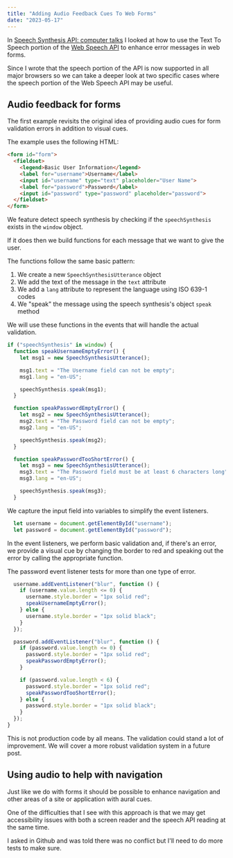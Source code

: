 ```yaml
---
title: "Adding Audio Feedback Cues To Web Forms"
date: "2023-05-17"
---
```


In [Speech Synthesis API: computer talks](https://publishing-project.rivendellweb.net/speech-synthesis-api-computer-talks/) I looked at how to use the Text To Speech portion of the [Web Speech API](https://wicg.github.io/speech-api/) to enhance error messages in web forms.

Since I wrote that the speech portion of the API is now supported in all major browsers so we can take a deeper look at two specific cases where the speech portion of the Web Speech API may be useful.

## Audio feedback for forms

The first example revisits the original idea of providing audio cues for form validation errors in addition to visual cues.

The example uses the following HTML:

```html
<form id="form">
  <fieldset>
    <legend>Basic User Information</legend>
    <label for="username">Username</label>
    <input id="username" type="text" placeholder="User Name">
    <label for="password">Password</label>
    <input id="password" type="password" placeholder="password">
  </fieldset>
</form>
```

We feature detect speech synthesis by checking if the `speechSynthesis` exists in the `window` object.

If it does then we build functions for each message that we want to give the user.

The functions follow the same basic pattern:

1. We create a new `SpeechSynthesisUtterance` object
2. We add the text of the message in the `text` attribute
3. We add a `lang` attribute to represent the language using ISO 639-1 codes
4. We "speak" the message using the speech synthesis's object `speak` method

We will use these functions in the events that will handle the actual validation.

```js
if ("speechSynthesis" in window) {
  function speakUsernameEmptyError() {
    let msg1 = new SpeechSynthesisUtterance();

    msg1.text = "The Username field can not be empty";
    msg1.lang = "en-US";

    speechSynthesis.speak(msg1);
  }

  function speakPasswordEmptyError() {
    let msg2 = new SpeechSynthesisUtterance();
    msg2.text = "The Password field can not be empty";
    msg2.lang = "en-US";

    speechSynthesis.speak(msg2);
  }

  function speakPasswordTooShortError() {
    let msg3 = new SpeechSynthesisUtterance();
    msg3.text = "The Password field must be at least 6 characters long";
    msg3.lang = "en-US";

    speechSynthesis.speak(msg3);
  }
```

We capture the input field into variables to simplify the event listeners.

```js
  let username = document.getElementById("username");
  let password = document.getElementById("password");
```

In the event listeners, we perform basic validation and, if there's an error, we provide a visual cue by changing the border to red and speaking out the error by calling the appropriate function.

The password event listener tests for more than one type of error.

```js
  username.addEventListener("blur", function () {
    if (username.value.length <= 0) {
      username.style.border = "1px solid red";
      speakUsernameEmptyError();
    } else {
      username.style.border = "1px solid black";
    }
  });

  password.addEventListener("blur", function () {
    if (password.value.length <= 0) {
      password.style.border = "1px solid red";
      speakPasswordEmptyError();
    }

    if (password.value.length < 6) {
      password.style.border = "1px solid red";
      speakPasswordTooShortError();
    } else {
      password.style.border = "1px solid black";
    }
  });
}
```

This is not production code by all means. The validation could stand a lot of improvement. We will cover a more robust validation system in a future post.

## Using audio to help with navigation

Just like we do with forms it should be possible to enhance navigation and other areas of a site or application with aural cues.

One of the difficulties that I see with this approach is that we may get accessibility issues with both a screen reader and the speech API reading at the same time.

I asked in Github and was told there was no conflict but I'll need to do more tests to make sure.
